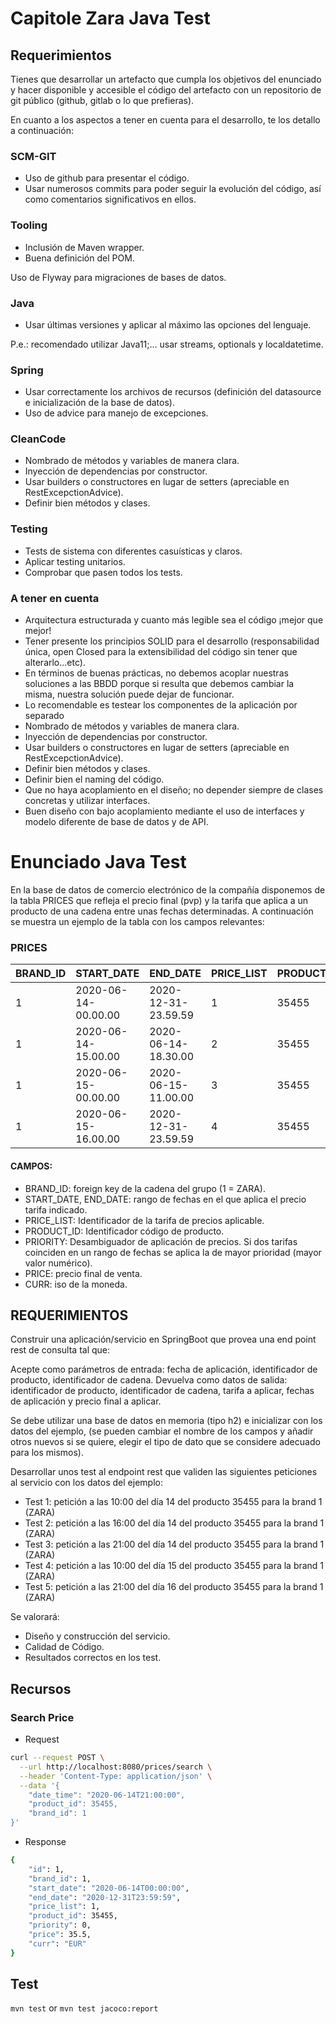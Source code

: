 # Capitole Zara Java Test

## Requerimientos

Tienes que desarrollar un artefacto que cumpla los objetivos del enunciado y hacer disponible y accesible el código del artefacto con un
repositorio de git público (github, gitlab o lo que prefieras).

En cuanto a los aspectos a tener en cuenta para el desarrollo, te los detallo a continuación:

### SCM-GIT
- Uso de github para presentar el código.
- Usar numerosos commits para poder seguir la evolución del código, así como comentarios significativos en ellos.

### Tooling
- Inclusión de Maven wrapper.
- Buena definición del POM.

Uso de Flyway para migraciones de bases de datos.

### Java

- Usar últimas versiones y aplicar al máximo las opciones del lenguaje.

P.e.: recomendado utilizar Java11;… usar streams, optionals y localdatetime.

### Spring
- Usar correctamente los archivos de recursos (definición del datasource e inicialización de la base de datos).
- Uso de advice para manejo de excepciones.

### CleanCode
- Nombrado de métodos y variables de manera clara.
- Inyección de dependencias por constructor.
- Usar builders o constructores en lugar de setters (apreciable en RestExcepctionAdvice).
- Definir bien métodos y clases.

### Testing
- Tests de sistema con diferentes casuísticas y claros.
- Aplicar testing unitarios.
- Comprobar que pasen todos los tests.

### A tener en cuenta

- Arquitectura estructurada y cuanto más legible sea el código ¡mejor que mejor!
- Tener presente los principios SOLID para el desarrollo (responsabilidad única, open Closed para la extensibilidad del código sin tener que
alterarlo...etc).
- En términos de buenas prácticas, no debemos acoplar nuestras soluciones a las BBDD porque si resulta que debemos cambiar la misma, nuestra
solución puede dejar de funcionar.
- Lo recomendable es testear los componentes de la aplicación por separado
- Nombrado de métodos y variables de manera clara.
- Inyección de dependencias por constructor.
- Usar builders o constructores en lugar de setters (apreciable en RestExcepctionAdvice).
- Definir bien métodos y clases.
- Definir bien el naming del código.
- Que no haya acoplamiento en el diseño; no depender siempre de clases concretas y utilizar interfaces.
- Buen diseño con bajo acoplamiento mediante el uso de interfaces y modelo diferente de base de datos y de API.

# Enunciado Java Test 

En la base de datos de comercio electrónico de la compañía disponemos de la tabla PRICES que refleja el precio final (pvp) y la tarifa que
aplica a un producto de una cadena entre unas fechas determinadas. A continuación se muestra un ejemplo de la tabla con los campos
relevantes:

### PRICES

| BRAND_ID | START_DATE          | END_DATE            | PRICE_LIST | PRODUCT_ID | PRIORITY | PRICE | CURR |
|----------|---------------------|---------------------|------------|------------|----------|-------|------|
| 1        | 2020-06-14-00.00.00 | 2020-12-31-23.59.59 | 1          | 35455      | 0        | 35.50 | EUR  |
| 1        | 2020-06-14-15.00.00 | 2020-06-14-18.30.00 | 2          | 35455      | 1        | 25.45 | EUR  |
| 1        | 2020-06-15-00.00.00 | 2020-06-15-11.00.00 | 3          | 35455      | 1        | 30.50 | EUR  |
| 1        | 2020-06-15-16.00.00 | 2020-12-31-23.59.59 | 4          | 35455      | 1        | 38.95 | EUR  |

#### CAMPOS:

- BRAND_ID: foreign key de la cadena del grupo (1 = ZARA).
- START_DATE, END_DATE: rango de fechas en el que aplica el precio tarifa indicado.
- PRICE_LIST: Identificador de la tarifa de precios aplicable.
- PRODUCT_ID: Identificador código de producto.
- PRIORITY: Desambiguador de aplicación de precios. Si dos tarifas coinciden en un rango de fechas se aplica la de mayor prioridad (mayor
valor numérico).
- PRICE: precio final de venta.
- CURR: iso de la moneda.

## REQUERIMIENTOS

Construir una aplicación/servicio en SpringBoot que provea una end point rest de consulta  tal que:

Acepte como parámetros de entrada: fecha de aplicación, identificador de producto, identificador de cadena.
Devuelva como datos de salida: identificador de producto, identificador de cadena, tarifa a aplicar, fechas de aplicación y precio final a
aplicar.

Se debe utilizar una base de datos en memoria (tipo h2) e inicializar con los datos del ejemplo, (se pueden cambiar el nombre de los campos
y añadir otros nuevos si se quiere, elegir el tipo de dato que se considere adecuado para los mismos).

Desarrollar unos test al endpoint rest que validen las siguientes peticiones al servicio con los datos del ejemplo:

- Test 1: petición a las 10:00 del día 14 del producto 35455 para la brand 1 (ZARA)
- Test 2: petición a las 16:00 del día 14 del producto 35455 para la brand 1 (ZARA)
- Test 3: petición a las 21:00 del día 14 del producto 35455 para la brand 1 (ZARA)
- Test 4: petición a las 10:00 del día 15 del producto 35455 para la brand 1 (ZARA)
- Test 5: petición a las 21:00 del día 16 del producto 35455 para la brand 1 (ZARA)

Se valorará:
- Diseño y construcción del servicio.
- Calidad de Código.
- Resultados correctos en los test.

## Recursos

### Search Price
- Request
```bash
curl --request POST \
  --url http://localhost:8080/prices/search \
  --header 'Content-Type: application/json' \
  --data '{
	"date_time": "2020-06-14T21:00:00",
	"product_id": 35455,
	"brand_id": 1
}'
```
- Response
```bash
{
	"id": 1,
	"brand_id": 1,
	"start_date": "2020-06-14T00:00:00",
	"end_date": "2020-12-31T23:59:59",
	"price_list": 1,
	"product_id": 35455,
	"priority": 0,
	"price": 35.5,
	"curr": "EUR"
}
```

## Test

`mvn test` or `mvn test jacoco:report`
